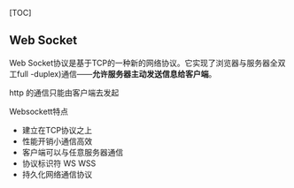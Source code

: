 [TOC]

## Web Socket 
Web Socket协议是基于TCP的一种新的网络协议。它实现了浏览器与服务器全双工full -duplex)通信——**允许服务器主动发送信息给客户端**。

http 的通信只能由客户端去发起

Websockett特点
- 建立在TCP协议之上
- 性能开销小通信高效
- 客户端可以与任意服务器通信
- 协议标识符 WS WSS
- 持久化网络通信协议